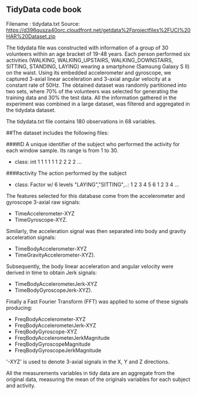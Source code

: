 ## TidyData code book

Filename :  tidydata.txt
Source:     https://d396qusza40orc.cloudfront.net/getdata%2Fprojectfiles%2FUCI%20HAR%20Dataset.zip

The tidydata file was constructed with information of a group of 30 volunteers within an age bracket of 19-48 years.
Each person performed six activities (WALKING, WALKING_UPSTAIRS, WALKING_DOWNSTAIRS, SITTING, STANDING, LAYING) wearing a smartphone (Samsung Galaxy S II) on the waist. Using its embedded accelerometer and gyroscope, we captured 3-axial linear acceleration and 3-axial angular velocity at a constant rate of 50Hz. The obtained dataset was randomly partitioned into two sets, where 70% of the volunteers was selected for generating the training data and 30% the test data. 
All the information gathered in the experiment was combined in a large dataset, was filtered and aggregated in the tidydata dataset.

The tidydata.txt file contains 180 observations in 68 variables.

##The dataset includes the following files:

####ID
A unique identifier of the subject who performed the activity for each window sample. Its range is from 1 to 30. 
- class: int  1 1 1 1 1 1 2 2 2 2 ...

####activity
The action performed by the subject
- class: Factor w/ 6 levels "LAYING","SITTING",..: 1 2 3 4 5 6 1 2 3 4 ...

The features selected for this database come from the accelerometer and gyroscope 3-axial raw signals:
- TimeAccelerometer-XYZ
- TimeGyroscope-XYZ.

Similarly, the acceleration signal was then separated into body and gravity acceleration signals:
- TimeBodyAccelerometer-XYZ
- TimeGravityAccelerometer-XYZ).  

Subsequently, the body linear acceleration and angular velocity were derived in time to obtain Jerk signals:
- TimeBodyAccelerometerJerk-XYZ
- TimeBodyGyroscopeJerk-XYZ).

Finally a Fast Fourier Transform (FFT) was applied to some of these signals producing:
- FreqBodyAccelerometer-XYZ
- FreqBodyAccelerometerJerk-XYZ
- FreqBodyGyroscope-XYZ
- FreqBodyAccelerometerJerkMagnitude
- FreqBodyGyroscopeMagnitude
- FreqBodyGyroscopeJerkMagnitude

'-XYZ' is used to denote 3-axial signals in the X, Y and Z directions.

All the measurements variables in tidy data are an aggregate from the original data, measuring the mean of the originals variables for each subject and activity.
